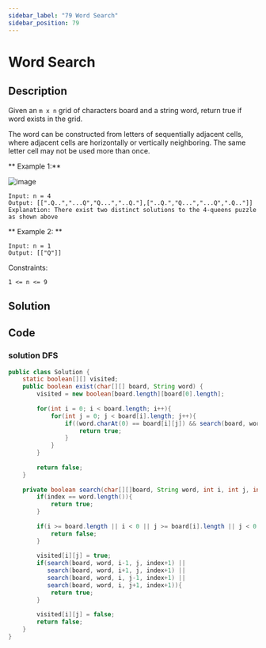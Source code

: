 ```yaml
---
sidebar_label: "79 Word Search"
sidebar_position: 79
---
```

# Word Search
## Description
Given an `m x n` grid of characters board and a string word, return true if word exists in the grid.

The word can be constructed from letters of sequentially adjacent cells, where adjacent cells are horizontally or vertically neighboring. The same letter cell may not be used more than once.

** Example 1:**

![image](https://assets.leetcode.com/uploads/2020/11/13/queens.jpg "Example 1 iamge")
```shell
Input: n = 4
Output: [[".Q..","...Q","Q...","..Q."],["..Q.","Q...","...Q",".Q.."]]
Explanation: There exist two distinct solutions to the 4-queens puzzle as shown above
```

** Example 2: **
```shell
Input: n = 1
Output: [["Q"]]
```

Constraints:
```
1 <= n <= 9
```

## Solution


## Code
### solution DFS
```java
public class Solution {
    static boolean[][] visited;
    public boolean exist(char[][] board, String word) {
        visited = new boolean[board.length][board[0].length];
        
        for(int i = 0; i < board.length; i++){
            for(int j = 0; j < board[i].length; j++){
                if((word.charAt(0) == board[i][j]) && search(board, word, i, j, 0)){
                    return true;
                }
            }
        }
        
        return false;
    }
    
    private boolean search(char[][]board, String word, int i, int j, int index){
        if(index == word.length()){
            return true;
        }
        
        if(i >= board.length || i < 0 || j >= board[i].length || j < 0 || board[i][j] != word.charAt(index) || visited[i][j]){
            return false;
        }
        
        visited[i][j] = true;
        if(search(board, word, i-1, j, index+1) || 
           search(board, word, i+1, j, index+1) ||
           search(board, word, i, j-1, index+1) || 
           search(board, word, i, j+1, index+1)){
            return true;
        }
        
        visited[i][j] = false;
        return false;
    }
}

```
